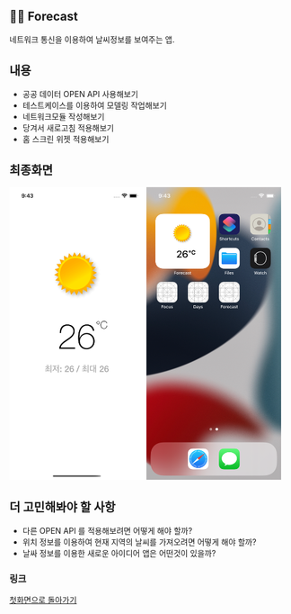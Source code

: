 ## 🧑‍🎓 Forecast
네트워크 통신을 이용하여 날씨정보를 보여주는 앱.

## 내용
- 공공 데이터 OPEN API 사용해보기
- 테스트케이스를 이용하여 모델링 작업해보기
- 네트워크모듈 작성해보기
- 당겨서 새로고침 적용해보기
- 홈 스크린 위젯 적용해보기

## 최종화면
<img width="240" alt="최종화면 1" src="Screenshots/1.png"/> <img width="240" alt="최종화면 1" src="Screenshots/2.png"/>

## 더 고민해봐야 할 사항
- 다른 OPEN API 를 적용해보려면 어떻게 해야 할까?
- 위치 정보를 이용하여 현재 지역의 날씨를 가져오려면 어떻게 해야 할까?
- 날싸 정보를 이용한 새로운 아이디어 앱은 어떤것이 있을까?

### 링크
[첫화면으로 돌아가기](https://github.com/iwill-hwang/fastcampus-ios)
